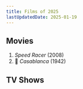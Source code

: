 ```yaml
---
title: Films of 2025
lastUpdatedDate: 2025-01-19
---
```


## Movies

1. *Speed Racer* (2008)
2. 🔁 *Casablanca* (1942)

## TV Shows